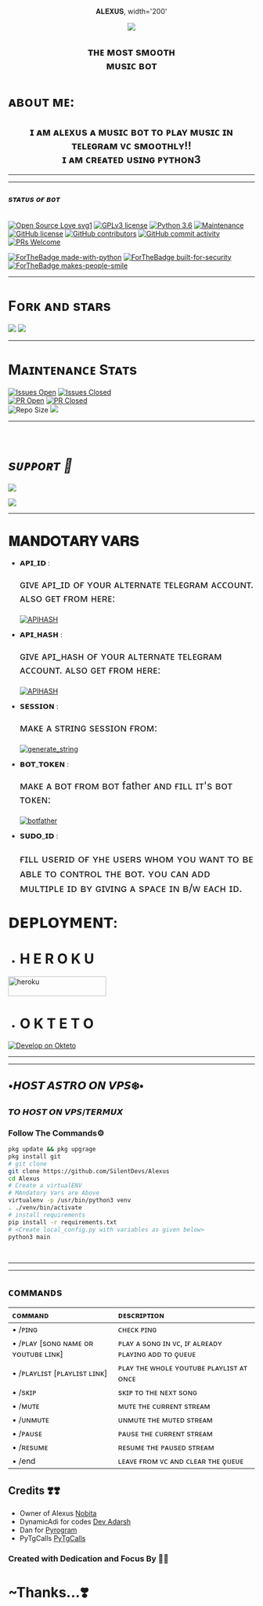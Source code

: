 <p align="center">𝐀𝐋𝐄𝐗𝐔𝐒, width='200'</p>
<p align="center"><a href="https://t.me/alexusMusic_Bot"><img src="https://github.com/Silent-Devs/Alexus/raw/main/resources/white.png"></a></p>
<h2 align="center">ᴛʜᴇ ᴍᴏsᴛ sᴍᴏᴏᴛʜ <br> ᴍᴜsɪᴄ ʙᴏᴛ </h2>

# ᴀʙᴏᴜᴛ ᴍᴇ: 
<h2 align="center">ɪ ᴀᴍ ᴀʟᴇxᴜs ᴀ ᴍᴜsɪᴄ ʙᴏᴛ ᴛᴏ ᴘʟᴀʏ ᴍᴜsɪᴄ ɪɴ ᴛᴇʟᴇɢʀᴀᴍ ᴠᴄ sᴍᴏᴏᴛʜʟʏ!!<br> ɪ ᴀᴍ ᴄʀᴇᴀᴛᴇᴅ ᴜsɪɴɢ ᴘʏᴛʜᴏɴ3</h2>

<hr>

<hr>
</hr> 

<i><h3> sᴛᴀᴛᴜs ᴏғ ʙᴏᴛ </h3></i>
<br>
[![Open Source Love svg1](https://badges.frapsoft.com/os/v1/open-source.png?v=103)](https://github.com/Silent-Devs/Alexus)
[![GPLv3 license](https://img.shields.io/badge/License-GPLv3-blue.svg?&style=flat-square)]( https://github.com/Silent-Devs/Alexus#copyright--license)
[![Python 3.6](https://img.shields.io/badge/Python-3.9.6-blue.svg)](https://www.python.org/downloads/release/python-360/)
[![Maintenance](https://img.shields.io/badge/Maintained%3F-yes-green?&style=flat-square)](https://github.com/Silent-Devs/Alexus/graphs/commit-activity) 
[![GitHub license](https://img.shields.io/github/license/Silent-Devs/Alexus?&style=flat-square&logo=github)](https://github.com/Silent-Devs/Alexus/blob/main/LICENSE) 
[![GitHub contributors](https://img.shields.io/github/contributors/Silent-Devs/Alexus?&style=flat-square&logo=github)](https://github.com/Silent-Devs/Alexus/graphs/contributors/)
[![GitHub commit activity](https://img.shields.io/github/commit-activity/m/Silent-Devs/Alexus?&style=flat-square&logo=github)](https://github.com/Silent-Devs/Alexus/graphs/commit-activity)
[![PRs Welcome](https://img.shields.io/badge/PRs-welcome-brightgreen.svg?style=flat-square)](https://makeapullrequest.com)

[![ForTheBadge made-with-python](http://ForTheBadge.com/images/badges/made-with-python.svg)](https://www.python.org/)
[![ForTheBadge built-for-security](http://ForTheBadge.com/images/badges/built-with-love.svg)](https://github.com/DynamicAdi)
[![ForTheBadge makes-people-smile](http://ForTheBadge.com/images/badges/makes-people-smile.svg)](https://github.com/DynamicAdi)
<br/>
<hr> 
</hr> 

# Fᴏʀᴋ ᴀɴᴅ sᴛᴀʀs 
<a href="https://github.com/Silent-Devs/Alexus/stargazers"><img src="https://img.shields.io/github/stars/Silent-Devs/Alexus?style=social"></a> 
<a href="https://github.com/Silent-Devs/Alexus/fork"><img src="https://img.shields.io/github/forks/Silent-Devs/Alexus?label=Fork&logoColor=blue&style=social"></a> <br>  
<hr/> 

# Mᴀɪɴᴛᴇɴᴀɴᴄᴇ Sᴛᴀᴛs
[![Issues Open](https://img.shields.io/github/issues/Silent-Devs/Alexus?&style=flat-square)]( https://github.com/Silent-Devs/Alexus/issues)
[![Issues Closed](https://img.shields.io/github/issues-closed/Silent-Devs/Alexus?&style=flat-square)]( https://github.com/Silent-Devs/Alexus/issues?q=is:closed) <br>
[![PR Open](https://img.shields.io/github/issues-pr/Silent-Devs/Alexus?&style=flat-square)]( https://github.com/Silent-Devs/Alexus/pulls)
[![PR Closed](https://img.shields.io/github/issues-pr-closed/Silent-Devs/Alexus?&style=flat-square)](https://github.com/Silent-Devs/Alexus/pulls?q=is:closed) <br>
![Repo Size](https://img.shields.io/github/repo-size/Silent-Devs/Alexus?style=flat-square)
<a href="https://github.com/Silent-Devs/Alexus"><img src="https://img.shields.io/github/last-commit/Silent-Devs/Alexus?style=flat-square"></a></p>

<hr/>

<br>

# <i><b> sᴜᴘᴘoʀᴛ 🏪</b></i>

<a href="https://telegram.me/" target="_blank"><img src="https://img.shields.io/badge/Join-our%20Channel-yellow.svg?style=for-the-badge&logo=Telegram"></a>

<a href="https://telegram.me/SilentDevs" target="_blank"><img src="https://img.shields.io/badge/Join-our%20Support-brown.svg?style=for-the-badge&logo=Telegram"></a>



<hr>

# 𝐌𝐀𝐍𝐃𝐎𝐓𝐀𝐑𝐘 𝐕𝐀𝐑𝐒
   - 𝗔𝗣𝗜_𝗜𝗗 : <p style="font-size: 21px;">ɢɪᴠᴇ ᴀᴘɪ_ɪᴅ ᴏғ ʏᴏᴜʀ ᴀʟᴛᴇʀɴᴀᴛᴇ ᴛᴇʟᴇɢʀᴀᴍ ᴀᴄᴄᴏᴜɴᴛ. ᴀʟsᴏ ɢᴇᴛ ғʀᴏᴍ ʜᴇʀᴇ:</p><p align="centre"><a href="https://my.telegram.org"> <img src="https://img.shields.io/badge/API_ID-Via%20Website-blue?style=for-the-badge&logo=telegram" alt="APIHASH" /></a> 

   - 𝗔𝗣𝗜_𝗛𝗔𝗦𝗛 : <p style="font-size: 21px;">ɢɪᴠᴇ ᴀᴘɪ_ʜᴀsʜ ᴏғ ʏᴏᴜʀ ᴀʟᴛᴇʀɴᴀᴛᴇ ᴛᴇʟᴇɢʀᴀᴍ ᴀᴄᴄᴏᴜɴᴛ. ᴀʟsᴏ ɢᴇᴛ ғʀᴏᴍ ʜᴇʀᴇ:</p><p align="centre"><a href="https://t.me/apiscrapperbot"> <img src="https://img.shields.io/badge/API_HASH-VIA%20BOT-blue?style=for-the-badge&logo=telegram" alt="APIHASH" /></a> 

   - 𝗦𝗘𝗦𝗦𝗜𝗢𝗡 : <p style="font-size: 21px;">ᴍᴀᴋᴇ ᴀ sᴛʀɪɴɢ sᴇssɪᴏɴ ғʀᴏᴍ:</p><a href="https://replit.com/@DynamicAdi/PyroStringGen" target="_blank"><img src="https://img.shields.io/badge/run-string%20session-red?style=for-the-badge&logo=repl.it" alt="generate_string" /></a>

   - 𝗕𝗢𝗧_𝗧𝗢𝗞𝗘𝗡 : <p style="font-size: 21px;">ᴍᴀᴋᴇ ᴀ ʙᴏᴛ ғʀᴏᴍ ʙᴏᴛ father ᴀɴᴅ ғɪʟʟ ɪᴛ's ʙᴏᴛ ᴛᴏᴋᴇɴ:</p><a href="https://t.me/Botfather" target="_blank"><img src="https://img.shields.io/badge/TELEGRAM-BOT%20TOKEN-red?style=for-the-badge&logo=telegram" alt="botfather" /></a>

   - 𝗦𝗨𝗗𝗢_𝗜𝗗 : <p style="font-size: 22px;">ғɪʟʟ ᴜsᴇʀɪᴅ ᴏғ ʏʜᴇ ᴜsᴇʀs ᴡʜᴏᴍ ʏᴏᴜ ᴡᴀɴᴛ ᴛᴏ ʙᴇ ᴀʙʟᴇ ᴛᴏ ᴄᴏɴᴛʀᴏʟ ᴛʜᴇ ʙᴏᴛ. ʏᴏᴜ ᴄᴀɴ ᴀᴅᴅ ᴍᴜʟᴛɪᴘʟᴇ ɪᴅ ʙʏ ɢɪᴠɪɴɢ ᴀ sᴘᴀᴄᴇ ɪɴ ʙ/ᴡ ᴇᴀᴄʜ ɪᴅ.</p>

# 𝗗𝗘𝗣𝗟𝗢𝗬𝗠𝗘𝗡𝗧:

- <h1> H E R O K U </h1>

<a href="https://heroku.com/deploy?template=https://github.com/silent-Devs/Alexus" target="_blank"><img src="https://img.shields.io/badge/DEPLOY%20TO%20HEROKU-black?style=for-the-badge&logo=heroku" height="40px" width="200px" alt="heroku" /></a>

- <h1>O K T E T O </h1>
<a href="https://cloud.okteto.com/deploy?repository=https://github.com/Silent-Devs/Alexus" target="_blank"><img src="https://okteto.com/develop-okteto.svg" alt="Develop on Okteto"></a>

<hr>
<hr>

<h2 align="left">•𝙃𝙊𝙎𝙏 𝘼𝙎𝙏𝙍𝙊 𝙊𝙉 𝙑𝙋𝙎❄️•</h2></summary>


### 𝙏𝙊 𝙃𝙊𝙎𝙏 𝙊𝙉 𝙑𝙋𝙎/𝙏𝙀𝙍𝙈𝙐𝙓

### Follow The Commands⚙️

```sh
pkg update && pkg upgrage
pkg install git 
# git clone
git clone https://github.com/SilentDevs/Alexus
cd Alexus
# Create a virtualENV
# MAndatory Vars are Above
virtualenv -p /usr/bin/python3 venv
. ./venv/bin/activate
# install requirements 
pip install -r requirements.txt
# <Create local_config.py with variables as given below>
python3 main
```
<br>
<hr>
<hr>

##  <a name="ᴄᴏᴍᴍᴀɴᴅs"></a>ᴄᴏᴍᴍᴀɴᴅs

ᴄᴏᴍᴍᴀɴᴅ | ᴅᴇsᴄʀɪᴘᴛɪᴏɴ
:--- | :---
• /ᴘɪɴɢ | ᴄʜᴇᴄᴋ ᴘɪɴɢ
• /ᴘʟᴀʏ [sᴏɴɢ ɴᴀᴍᴇ ᴏʀ ʏᴏᴜᴛᴜʙᴇ ʟɪɴᴋ] | ᴘʟᴀʏ ᴀ sᴏɴɢ ɪɴ ᴠᴄ, ɪғ ᴀʟʀᴇᴀᴅʏ ᴘʟᴀʏɪɴɢ ᴀᴅᴅ ᴛᴏ ǫᴜᴇᴜᴇ
• /ᴘʟᴀʏʟɪsᴛ [ᴘʟᴀʏʟɪsᴛ ʟɪɴᴋ] | ᴘʟᴀʏ ᴛʜᴇ ᴡʜᴏʟᴇ ʏᴏᴜᴛᴜʙᴇ ᴘʟᴀʏʟɪsᴛ ᴀᴛ ᴏɴᴄᴇ
• /sᴋɪᴘ | sᴋɪᴘ ᴛᴏ ᴛʜᴇ ɴᴇxᴛ sᴏɴɢ
• /ᴍᴜᴛᴇ | ᴍᴜᴛᴇ ᴛʜᴇ ᴄᴜʀʀᴇɴᴛ sᴛʀᴇᴀᴍ
• /ᴜɴᴍᴜᴛᴇ | ᴜɴᴍᴜᴛᴇ ᴛʜᴇ ᴍᴜᴛᴇᴅ sᴛʀᴇᴀᴍ
• /ᴘᴀᴜsᴇ | ᴘᴀᴜsᴇ ᴛʜᴇ ᴄᴜʀʀᴇɴᴛ sᴛʀᴇᴀᴍ
• /ʀᴇsᴜᴍᴇ | ʀᴇsᴜᴍᴇ ᴛʜᴇ ᴘᴀᴜsᴇᴅ sᴛʀᴇᴀᴍ
• /end | ʟᴇᴀᴠᴇ ғʀᴏᴍ ᴠᴄ ᴀɴᴅ ᴄʟᴇᴀʀ ᴛʜᴇ ǫᴜᴇᴜᴇ


## Credits ❣️❣️
- Owner of Alexus [Nobita](https://t.me/NobitaDev)
- DynamicAdi for codes [Dev Adarsh](https://Devadarsh.me/)
- Dan for [Pyrogram](hhttps://docs.pyrogram.org/)
- PyTgCalls [PyTgCalls](https://pytgcalls.github.io/)

### Created with Dedication and Focus By 💞💞

# ~Thanks...❣️

